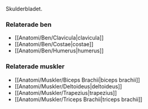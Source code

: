 Skulderbladet.

### Relaterade ben
- [[Anatomi/Ben/Clavicula|clavicula]]
- [[Anatomi/Ben/Costae|costae]]
- [[Anatomi/Ben/Humerus|humerus]]

### Relaterade muskler
- [[Anatomi/Muskler/Biceps Brachii|biceps brachii]]
- [[Anatomi/Muskler/Deltoideus|deltoideus]]
- [[Anatomi/Muskler/Trapezius|trapezius]]
- [[Anatomi/Muskler/Triceps Brachii|triceps brachii]]
